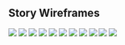 ## Story Wireframes
![](https://alycaito.github.io/portfolio/fp_w1.PNG)
![](https://alycaito.github.io/portfolio/fp_w2.PNG)
![](https://alycaito.github.io/portfolio/fp_w3.PNG)
![](https://alycaito.github.io/portfolio/fp_w4.PNG)
![](https://alycaito.github.io/portfolio/fp_w5.PNG)
![](https://alycaito.github.io/portfolio/fp_w6.PNG)
![](https://alycaito.github.io/portfolio/fp_w7.PNG)
![](https://alycaito.github.io/portfolio/fp_w8.PNG)
![](https://alycaito.github.io/portfolio/fp_w9.PNG)
![](https://alycaito.github.io/portfolio/fp_w10.PNG)
![](https://alycaito.github.io/portfolio/project_sketch1.PNG)


